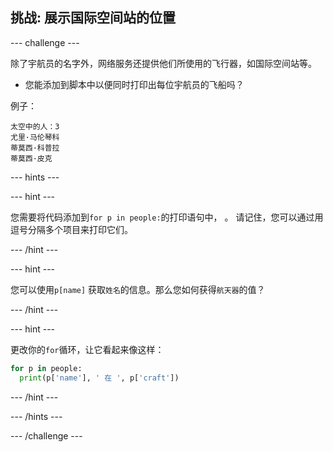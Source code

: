 ## 挑战: 展示国际空间站的位置

--- challenge ---

除了宇航员的名字外，网络服务还提供他们所使用的飞行器，如国际空间站等。

+ 您能添加到脚本中以便同时打印出每位宇航员的飞船吗？ 

例子：

    太空中的人：3
    尤里·马伦琴科
    蒂莫西·科普拉
    蒂莫西·皮克
    

--- hints ---

--- hint ---

您需要将代码添加到`for p in people:`的打印语句中， 。 请记住，您可以通过用逗号分隔多个项目来打印它们。

--- /hint ---

--- hint ---

您可以使用`p[name]` 获取`姓名`的信息。那么您如何获得`航天器`的值？

--- /hint ---

--- hint ---

更改你的`for`循环，让它看起来像这样：

```python
for p in people:
  print(p['name'], ' 在 ', p['craft'])
```

--- /hint ---

--- /hints ---

--- /challenge ---